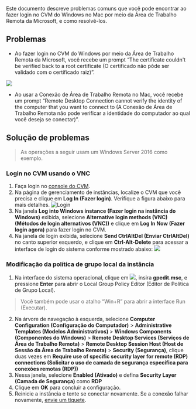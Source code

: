 Este documento descreve problemas comuns que você pode encontrar ao fazer login no CVM do Windows no Mac por meio da Área de Trabalho Remota da Microsoft, e como resolvê-los.
## Problemas

- Ao fazer login no CVM do Windows por meio da Área de Trabalho Remota da Microsoft, você recebe um prompt “The certificate couldn't be verified back to a root certificate (O certificado não pôde ser validado com o certificado raiz)”.

<img src="https://main.qcloudimg.com/raw/070b9c862d6928988768b266461bc816.png" data-nonescope="true" />

- Ao usar a Conexão de Área de Trabalho Remota no Mac, você recebe um prompt “Remote Desktop Connection cannot verify the identity of the computer that you want to connect to (A Conexão de Área de Trabalho Remota não pode verificar a identidade do computador ao qual você deseja se conectar)”.


## Solução de problemas
> As operações a seguir usam um Windows Server 2016 como exemplo.
>

### Login no CVM usando o VNC

1. Faça login no [console do CVM](https://console.cloud.tencent.com/cvm/index).
2. Na página de gerenciamento de instâncias, localize o CVM que você precisa e clique em **Log In (Fazer login)**. Verifique a figura abaixo para mais detalhes.
![Login](https://main.qcloudimg.com/raw/d9ccf04da21f4ac86d624742c87d5628.png)
3. Na janela **Log into Windows instance (Fazer login na instância do Windows)** exibida, selecione **Alternative login methods (VNC) (Métodos de login alternativos (VNC))** e clique em **Log In Now (Fazer login agora)** para fazer login no CVM.
4. Na janela de login exibida, selecione **Send CtrlAltDel (Enviar CtrlAltDel)** no canto superior esquerdo, e clique em **Ctrl-Alt-Delete** para acessar a interface de login do sistema conforme mostrado abaixo:
![](https://main.qcloudimg.com/raw/5064251ea86085326e86884a1c13ef6b.png)

### Modificação da política de grupo local da instância

1. Na interface do sistema operacional, clique em <img src="https://main.qcloudimg.com/raw/330624bafb194914948c8ebd9e47334d.png" style="margin: 0;">, insira **gpedit.msc**, e pressione **Enter** para abrir o Local Group Policy Editor (Editor de Política de Grupo Local).
> Você também pode usar o atalho “Win+R” para abrir a interface Run (Executar).
>
2. Na árvore de navegação à esquerda, selecione **Computer Configuration (Configuração do Computador)** > **Administrative Templates (Modelos Administrativos)** > **Windows Components (Componentes do Windows)** > **Remote Desktop Services (Serviços de Área de Trabalho Remota)** > **Remote Desktop Session Host (Host de Sessão da Área de Trabalho Remota)** > **Security (Segurança)**, clique duas vezes em **Require use of specific security layer for remote (RDP) connections (Solicitar o uso de camada de segurança específica para conexões remotas (RDP))**
3. Nessa janela, selecione **Enabled (Ativado)** e defina **Security Layer (Camada de Segurança)** como **RDP** 
4. Clique em **OK** para concluir a configuração.
5. Reinicie a instância e tente se conectar novamente.
Se a conexão falhar novamente, [envie um tíquete](https://console.cloud.tencent.com/workorder/category?level1_id=6&level2_id=7&source=0&data_title=%E4%BA%91%E6%9C%8D%E5%8A%A1%E5%99%A8CVM&level3_id=142&radio_title=%E4%BA%91%E6%9C%8D%E5%8A%A1%E5%99%A8%E7%99%BB%E5%BD%95%E4%B8%8D%E4%B8%8A&queue=15&scene_code=12686&step=2).
